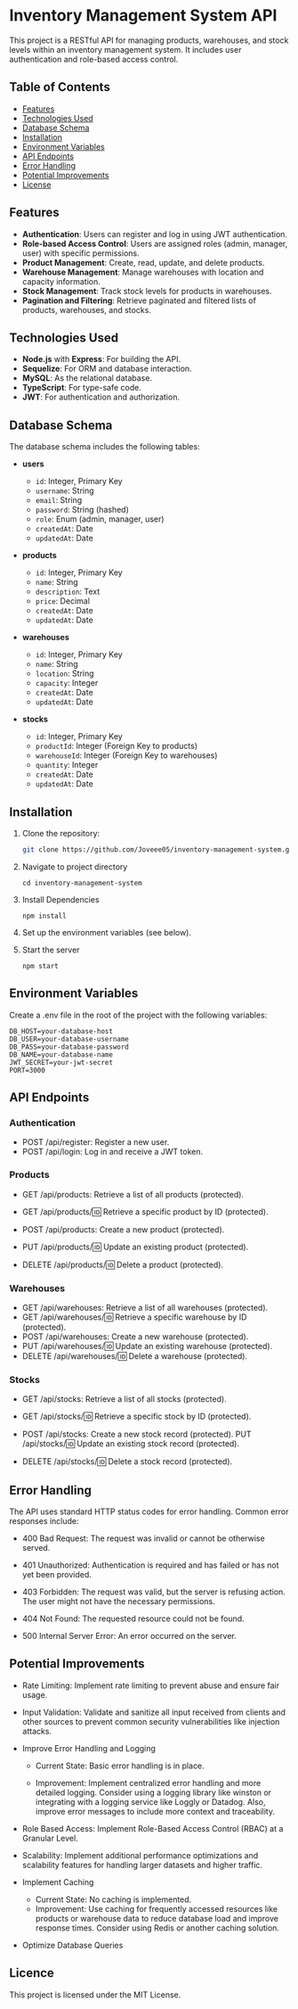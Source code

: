 # Inventory Management System API

This project is a RESTful API for managing products, warehouses, and stock levels within an inventory management system. It includes user authentication and role-based access control.

## Table of Contents

- [Features](#features)
- [Technologies Used](#technologies-used)
- [Database Schema](#database-schema)
- [Installation](#installation)
- [Environment Variables](#environment-variables)
- [API Endpoints](#api-endpoints)
- [Error Handling](#error-handling)
- [Potential Improvements](#potential-improvements)
- [License](#license)

## Features

- **Authentication**: Users can register and log in using JWT authentication.
- **Role-based Access Control**: Users are assigned roles (admin, manager, user) with specific permissions.
- **Product Management**: Create, read, update, and delete products.
- **Warehouse Management**: Manage warehouses with location and capacity information.
- **Stock Management**: Track stock levels for products in warehouses.
- **Pagination and Filtering**: Retrieve paginated and filtered lists of products, warehouses, and stocks.

## Technologies Used

- **Node.js** with **Express**: For building the API.
- **Sequelize**: For ORM and database interaction.
- **MySQL**: As the relational database.
- **TypeScript**: For type-safe code.
- **JWT**: For authentication and authorization.

## Database Schema

The database schema includes the following tables:

- **users**

  - `id`: Integer, Primary Key
  - `username`: String
  - `email`: String
  - `password`: String (hashed)
  - `role`: Enum (admin, manager, user)
  - `createdAt`: Date
  - `updatedAt`: Date

- **products**

  - `id`: Integer, Primary Key
  - `name`: String
  - `description`: Text
  - `price`: Decimal
  - `createdAt`: Date
  - `updatedAt`: Date

- **warehouses**

  - `id`: Integer, Primary Key
  - `name`: String
  - `location`: String
  - `capacity`: Integer
  - `createdAt`: Date
  - `updatedAt`: Date

- **stocks**
  - `id`: Integer, Primary Key
  - `productId`: Integer (Foreign Key to products)
  - `warehouseId`: Integer (Foreign Key to warehouses)
  - `quantity`: Integer
  - `createdAt`: Date
  - `updatedAt`: Date

## Installation

1. Clone the repository:
   ```bash
   git clone https://github.com/Joveee05/inventory-management-system.git
   ```
2. Navigate to project directory
   ```
   cd inventory-management-system
   ```
3. Install Dependencies

   ```
   npm install

   ```

4. Set up the environment variables (see below).

5. Start the server

   ```
   npm start
   ```

## Environment Variables

Create a .env file in the root of the project with the following variables:

```env
DB_HOST=your-database-host
DB_USER=your-database-username
DB_PASS=your-database-password
DB_NAME=your-database-name
JWT_SECRET=your-jwt-secret
PORT=3000
```

## API Endpoints

### Authentication

- POST /api/register: Register a new user.
- POST /api/login: Log in and receive a JWT token.

### Products

- GET /api/products: Retrieve a list of all products (protected).

- GET /api/products/:id: Retrieve a specific product by ID (protected).

- POST /api/products: Create a new product (protected).

- PUT /api/products/:id: Update an existing product (protected).

- DELETE /api/products/:id: Delete a product (protected).

### Warehouses

- GET /api/warehouses: Retrieve a list of all warehouses (protected).
- GET /api/warehouses/:id: Retrieve a specific warehouse by ID (protected).
- POST /api/warehouses: Create a new warehouse (protected).
- PUT /api/warehouses/:id: Update an existing warehouse (protected).
- DELETE /api/warehouses/:id: Delete a warehouse (protected).

### Stocks

- GET /api/stocks: Retrieve a list of all stocks (protected).

- GET /api/stocks/:id: Retrieve a specific stock by ID (protected).

- POST /api/stocks: Create a new stock record (protected).
  PUT /api/stocks/:id: Update an existing stock record (protected).

- DELETE /api/stocks/:id: Delete a stock record (protected).

## Error Handling

The API uses standard HTTP status codes for error handling. Common error responses include:

- 400 Bad Request: The request was invalid or cannot be otherwise served.

- 401 Unauthorized: Authentication is required and has failed or has not yet been provided.

- 403 Forbidden: The request was valid, but the server is refusing action. The user might not have the necessary permissions.

- 404 Not Found: The requested resource could not be found.

- 500 Internal Server Error: An error occurred on the server.

## Potential Improvements

- Rate Limiting: Implement rate limiting to prevent abuse and ensure fair usage.

- Input Validation: Validate and sanitize all input received from clients and other sources to prevent common security vulnerabilities like injection attacks.

- Improve Error Handling and Logging

  - Current State: Basic error handling is in place.

  - Improvement: Implement centralized error handling and more detailed logging. Consider using a logging library like winston or integrating with a logging service like Loggly or Datadog. Also, improve error messages to include more context and traceability.

- Role Based Access: Implement Role-Based Access Control (RBAC) at a Granular Level.

- Scalability: Implement additional performance optimizations and scalability features for handling larger datasets and higher traffic.

- Implement Caching

  - Current State: No caching is implemented.
  - Improvement: Use caching for frequently accessed resources like products or warehouse data to reduce database load and improve response times. Consider using Redis or another caching solution.

- Optimize Database Queries

## Licence

This project is licensed under the MIT License.

